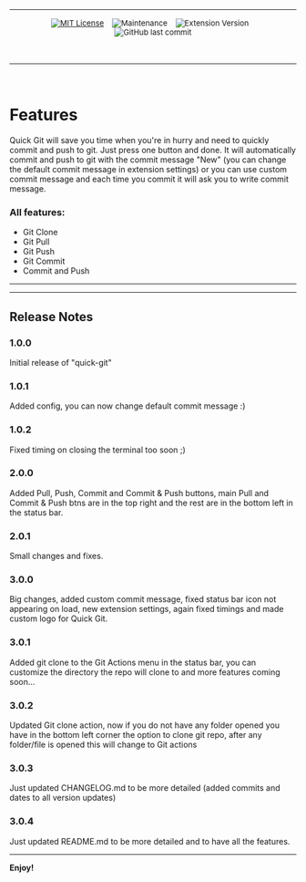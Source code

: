 <div align="center">
<table>
<tbody>
<td align="center">
<img width="0" height="0"><br>
<sub>
  
  [![MIT License](https://img.shields.io/badge/License-MIT-red.svg?style=for-the-badge)](https://choosealicense.com/licenses/mit/)&nbsp;&nbsp;&nbsp;
  ![Maintenance](https://img.shields.io/maintenance/yes/2023?style=for-the-badge)&nbsp;&nbsp;&nbsp;
  ![Extension Version](https://img.shields.io/github/package-json/v/esteban-cz/Quick-Git/master?style=for-the-badge&label=Version)&nbsp;&nbsp;&nbsp;
  ![GitHub last commit](https://img.shields.io/github/last-commit/esteban-cz/Quick-Git?style=for-the-badge)
  
</sub><br>
<img width="0" height="0">
</td>
</tbody>
</table>
</div>

<br>

# Features

Quick Git will save you time when you're in hurry and need to quickly commit and push to git. Just press one button and done. It will automatically commit and push to git with the commit message "New" (you can change the default commit message in extension settings) or you can use custom commit message and each time you commit it will ask you to write commit message.
### All features:
  - Git Clone
  - Git Pull
  - Git Push
  - Git Commit
  - Commit and Push

---
---

## Release Notes

### 1.0.0

Initial release of "quick-git"

### 1.0.1

Added config, you can now change default commit message :)

### 1.0.2

Fixed timing on closing the terminal too soon ;)

### 2.0.0

Added Pull, Push, Commit and Commit & Push buttons, main Pull and Commit & Push btns are in the top right and the rest are in the bottom left in the status bar.

### 2.0.1

Small changes and fixes.

### 3.0.0

Big changes, added custom commit message, fixed status bar icon not appearing on load, new extension settings, again fixed timings and made custom logo for Quick Git.

### 3.0.1

Added git clone to the Git Actions menu in the status bar, you can customize the directory the repo will clone to and more features coming soon...

### 3.0.2

Updated Git clone action, now if you do not have any folder opened you have in the bottom left corner the option to clone git repo, after any folder/file is opened this will change to Git actions

### 3.0.3

Just updated CHANGELOG.md to be more detailed (added commits and dates to all version updates)

### 3.0.4

Just updated README.md to be more detailed and to have all the features.

---

**Enjoy!**
